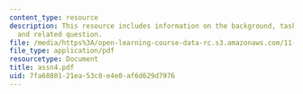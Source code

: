 ```yaml
---
content_type: resource
description: This resource includes information on the background, tasks to be performed
  and related question.
file: /media/https%3A/open-learning-course-data-rc.s3.amazonaws.com/11-953-comparative-land-use-and-transportation-planning-spring-2006/7fa6880121ea53c8e4e0af6d629d7976_assn4.pdf
file_type: application/pdf
resourcetype: Document
title: assn4.pdf
uid: 7fa68801-21ea-53c8-e4e0-af6d629d7976
---
```

